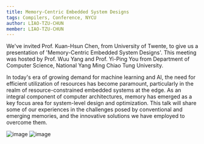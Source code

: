 ```yaml
---
title: Memory-Centric Embedded System Designs
tags: Compilers, Conference, NYCU
author: LIAO-TZU-CHUN
member: LIAO-TZU-CHUN
---
```

We've invited Prof. Kuan-Hsun Chen, from University of Twente, to give us a presentation of 'Memory-Centric Embedded System Designs'. This meeting was hosted by Prof. Wuu Yang and Prof. Yi-Ping You from Department of Computer Science, National Yang Ming Chiao Tung University.  

In today's era of growing demand for machine learning and AI, the need for efficient utilization of resources has become paramount, particularly in the realm of resource-constrained embedded systems at the edge. As an integral component of computer architectures, memory has emerged as a key focus area for system-level design and optimization. This talk will share some of our experiences in the challenges posed by conventional and emerging memories, and the innovative solutions we have employed to overcome them.

![image](../../../images/photo_2023-06-29_14-36-29.jpg)
![image](../../../images/photo_2023-06-29_14-36-31.jpg)
